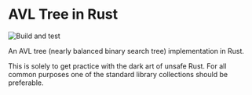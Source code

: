 # AVL Tree in Rust

![Build and test](https://github.com/oliver-anhuth/avl/workflows/Rust/badge.svg)

An AVL tree (nearly balanced binary search tree) implementation in Rust.

This is solely to get practice with the dark art of unsafe Rust. For all common purposes one of the standard library collections should be preferable.
